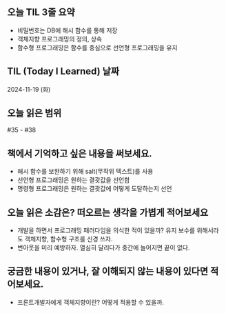 ## 오늘 TIL 3줄 요약

- 비밀번호는 DB에 해시 함수를 통해 저장
- 객체지향 프로그래밍의 정의, 상속
- 함수형 프로그래밍은 함수를 중심으로 선언형 프로그래밍을 유지

## TIL (Today I Learned) 날짜

2024-11-19 (화)

## 오늘 읽은 범위

#35 - #38

## 책에서 기억하고 싶은 내용을 써보세요.

- 해시 함수를 보완하기 위해 salt(무작위 텍스트)를 사용
- 선언형 프로그래밍은 원하는 결괏값을 선언함
- 명령형 프로그래밍은 원하는 결괏값에 어떻게 도달하는지 선언 

## 오늘 읽은 소감은? 떠오르는 생각을 가볍게 적어보세요

- 개발을 하면서 프로그래밍 패러다임을 의식한 적이 있을까? 유지 보수를 위해서라도 객체지향, 함수형 구조를 신경 쓰자.
- 번아웃을 미리 예방하자. 열심히 달리다가 중간에 늘어지면 끝이 없다.

## 궁금한 내용이 있거나, 잘 이해되지 않는 내용이 있다면 적어보세요.


- 프론트개발자에게 객체지향이란? 어떻게 적용할 수 있을까.
